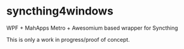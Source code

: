 syncthing4windows
=================

WPF + MahApps Metro + Awesomium based wrapper for Syncthing

This is only a work in progress/proof of concept.
